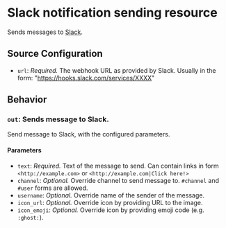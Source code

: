 # Slack notification sending resource 

Sends messages to [Slack](https://slack.com).

## Source Configuration

* `url`: *Required.* The webhook URL as provided by Slack. Usually in the form: "https://hooks.slack.com/services/XXXX"

## Behavior

### `out`: Sends message to Slack. 

Send message to Slack, with the configured parameters.

#### Parameters

* `text`: *Required.* Text of the message to send. Can contain links in form `<http://example.com>` or `<http://example.com|Click here!>`
* `channel`: *Optional.* Override channel to send message to. `#channel` and `#user` forms are allowed.
* `username`: *Optional.* Override name of the sender of the message.
* `icon_url`: *Optional.* Override icon by providing URL to the image.
* `icon_emoji`: *Optional.* Override icon by providing emoji code (e.g. `:ghost:`).


